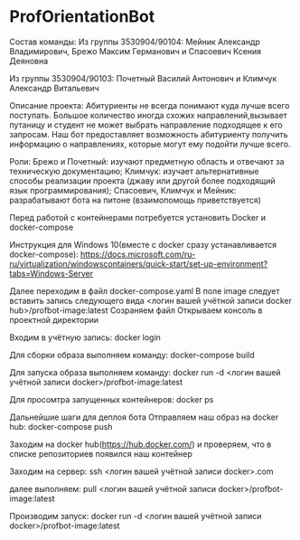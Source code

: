 # ProfOrientationBot
Состав команды: 
Из группы 3530904/90104: Мейник Александр Владимирович, Брежо Максим Германович и Спасоевич Ксения Деяновна 

Из группы 3530904/90103: Почетный Василий Антонович и Климчук Александр Витальевич

Описание проекта: 
Абитуриенты не всегда понимают куда лучше всего поступать.
Большое количество иногда схожих направлений,вызывает путаницу и студент не может выбрать направление подходящее к его запросам.
Наш бот предоставляет возможность абитуриенту получить информацию о направлениях, которые могут ему подойти лучше всего.  


Роли:
Брежо и Почетный: изучают предметную область и отвечают за техническую документацию;
Климчук: изучает альтернативные способы реализации проекта (джаву или другой более подходящий язык программирования);
Спасоевич, Климчук и Мейник: разрабатывают бота на питоне (взаимопомощь приветствуется)



Перед работой с контейнерами потребуется установить Docker и docker-compose

Инструкция для Windows 10(вместе с docker сразу устанавливается docker-compose):
https://docs.microsoft.com/ru-ru/virtualization/windowscontainers/quick-start/set-up-environment?tabs=Windows-Server


Далее переходим в файл docker-compose.yaml
В поле image следует вставить запись следующего вида <логин вашей учётной записи docker hub>/profbot-image:latest
Созраняем файл
Открываем консоль в проектной директории 

Входим в учётную запись:
docker login 

Для сборки образа выполняем команду:
docker-compose build

Для запуска образа выполняем команду:
docker run -d <логин вашей учётной записи docker>/profbot-image:latest

Для просомтра запущенных контейнеров:
docker ps 

Дальнейшие шаги для деплоя бота
Отправляем наш образ на docker hub:
docker-compose push

Заходим на docker hub(https://hub.docker.com/) и проверяем, что в списке репозиториев появился наш контейнер

Заходим на сервер:
ssh <логин вашей учётной записи docker>.com

далее выполняем:
pull <логин вашей учётной записи docker>/profbot-image:latest

Производим запуск:
docker run -d <логин вашей учётной записи docker>/profbot-image:latest



